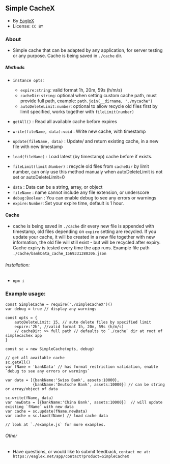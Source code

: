 ## Simple CacheX
* By [EagleX](http://eaglex.net) 
* License: `CC BY` 

### About
* Simple cache that can be adapted by any application, for server testing or any purpose. Cache is being saved in `./cache` dir.

##### Methods
* `instance opts`:
   - `expire:string`: valid format 1h, 20m, 59s (h/m/s)
   - `cacheDir:string`: optional when setting custom cache path, must provide full path, example: `path.join(__dirname, "./mycache")`
   -  `autoDeleteLimit:number`: optional to allow recycle old files first by limit specified, works together with `fileLimit(number)`

* `getAll()` : Read all available cache before expires
* `write(fileName, data):void` : Write new cache, with timestamp 
* `update(fileName, data)` : Update/ and return existing cache, in a new file with new timestamp
* `load(fileName)` : Load latest (by timestamp) cache before if exists.
* `fileLimit(limit:Number)` : recycle old files from `cacheDir` by limit number, can only use this method manualy when autoDeleteLimit is not set or autoDeleteLimit=0
- `data` : Data can be a string, array, or object
- `fileName` : name cannot include any file extension, or underscore
- `debug:Boolean` : You can enable debug to see any errors or warnings
- `expire:Number`: Set your expire time, default is 1 hour.

#### Cache
* cache is being saved in `./cache` dir every new file is appended with timestamp, old files depending on `expire` setting are recycled. If you update your cache, it will be created in a new file together with new information, the old file will still exist - but will be recycled after expiry. Cache expiry is tested every time the app runs. Example file path `./cache/bankData_cache_1569331380306.json`


###### Installation:
* `npm i`


### Example usage:
```
const SimpleCache = require('./simpleCacheX')()
var debug = true // display any warnings

const opts = {
    autoDeleteLimit: 15, // auto delete files by specified limit
    expire:'2h', //valid format 1h, 20m, 59s (h/m/s)
    // cacheDir: >> full path // defaults to `./cache` dir at root of simplecachex app
}

const sc = new SimpleCache(opts, debug)

// get all available cache 
sc.getAll()
var fName = 'bankData' // has format restriction validation, enable `debug to see any errors or warnings`

var data = [{bankName:'Swiss Bank', assets:10000},
            {bankName:'Deutsche Bank', assets:10000}] // can be string or array/object of data

sc.write(fName, data)
var newData = [{bankName:'China Bank', assets:10000}]  // will update existing `fName` with new data
var cache = sc.update(fName,newData)
var cache = sc.load(fName) // load cache data

// look at `./example.js` for more examples. 

```

###### Other
* Have questions, or would like to submit feedback, `contact me at: https://eaglex.net/app/contact?product=SimpleCacheX`